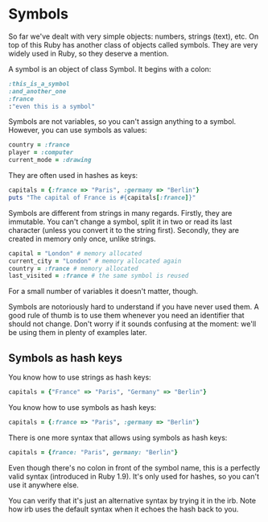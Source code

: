 # Symbols

So far we've dealt with very simple objects: numbers, strings (text), etc. On top of this Ruby has another class of objects called symbols. They are very widely used in Ruby, so they deserve a mention.

A symbol is an object of class Symbol. It begins with a colon:

````ruby
:this_is_a_symbol
:and_another_one
:france
:"even this is a symbol"
````

Symbols are not variables, so you can't assign anything to a symbol. However, you can use symbols as values:

````ruby
country = :france
player = :computer
current_mode = :drawing
````

They are often used in hashes as keys:

````ruby
capitals = {:france => "Paris", :germany => "Berlin"}
puts "The capital of France is #{capitals[:france]}"
````

Symbols are different from strings in many regards. Firstly, they are immutable. You can't change a symbol, split it in two or read its last character (unless you convert it to the string first). Secondly, they are created in memory only once, unlike strings.

````ruby
capital = "London" # memory allocated
current_city = "London" # memory allocated again
country = :france # memory allocated
last_visited = :france # the same symbol is reused
````

For a small number of variables it doesn't matter, though.

Symbols are notoriously hard to understand if you have never used them. A good rule of thumb is to use them whenever you need an identifier that should not change. Don't worry if it sounds confusing at the moment: we'll be using them in plenty of examples later.

## Symbols as hash keys

You know how to use strings as hash keys:

````ruby
capitals = {"France" => "Paris", "Germany" => "Berlin"}
````

You know how to use symbols as hash keys:

````ruby
capitals = {:france => "Paris", :germany => "Berlin"}
````

There is one more syntax that allows using symbols as hash keys:

````ruby
capitals = {france: "Paris", germany: "Berlin"}
````

Even though there's no colon in front of the symbol name, this is a perfectly valid syntax (introduced in Ruby 1.9). It's only used for hashes, so you can't use it anywhere else.

You can verify that it's just an alternative syntax by trying it in the irb. Note how irb uses the default syntax when it echoes the hash back to you.

